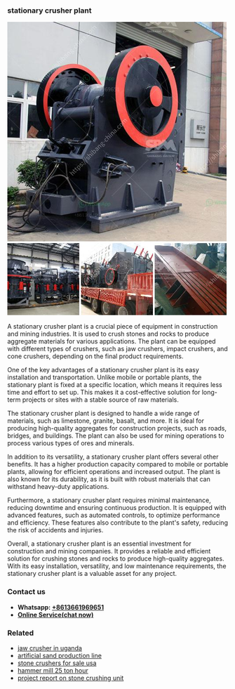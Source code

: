 <h3>stationary crusher plant</h3><img src='1708323027.jpg' alt=''><p>A stationary crusher plant is a crucial piece of equipment in construction and mining industries. It is used to crush stones and rocks to produce aggregate materials for various applications. The plant can be equipped with different types of crushers, such as jaw crushers, impact crushers, and cone crushers, depending on the final product requirements.</p><p>One of the key advantages of a stationary crusher plant is its easy installation and transportation. Unlike mobile or portable plants, the stationary plant is fixed at a specific location, which means it requires less time and effort to set up. This makes it a cost-effective solution for long-term projects or sites with a stable source of raw materials.</p><p>The stationary crusher plant is designed to handle a wide range of materials, such as limestone, granite, basalt, and more. It is ideal for producing high-quality aggregates for construction projects, such as roads, bridges, and buildings. The plant can also be used for mining operations to process various types of ores and minerals.</p><p>In addition to its versatility, a stationary crusher plant offers several other benefits. It has a higher production capacity compared to mobile or portable plants, allowing for efficient operations and increased output. The plant is also known for its durability, as it is built with robust materials that can withstand heavy-duty applications.</p><p>Furthermore, a stationary crusher plant requires minimal maintenance, reducing downtime and ensuring continuous production. It is equipped with advanced features, such as automated controls, to optimize performance and efficiency. These features also contribute to the plant's safety, reducing the risk of accidents and injuries.</p><p>Overall, a stationary crusher plant is an essential investment for construction and mining companies. It provides a reliable and efficient solution for crushing stones and rocks to produce high-quality aggregates. With its easy installation, versatility, and low maintenance requirements, the stationary crusher plant is a valuable asset for any project.</p><h3>Contact us</h3><ul><li><strong>Whatsapp:&nbsp;<a href="https://wa.me/8613661969651">+8613661969651</a></strong></li><li><a href="https://swt.shibang-china.com/?git&amp;zhl&amp;stationary crusher plant"><strong>Online Service(chat now)</strong></a></li></ul><h3>Related</h3><ul><li><a href='jaw crusher in uganda.md'>jaw crusher in uganda</a></li><li><a href='artificial sand production line.md'>artificial sand production line</a></li><li><a href='stone crushers for sale usa.md'>stone crushers for sale usa</a></li><li><a href='hammer mill 25 ton hour.md'>hammer mill 25 ton hour</a></li><li><a href='project report on stone crushing unit.md'>project report on stone crushing unit</a></li></ul>